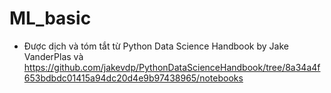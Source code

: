 # ML_basic

- Được dịch và tóm tắt từ Python Data Science Handbook by Jake VanderPlas và https://github.com/jakevdp/PythonDataScienceHandbook/tree/8a34a4f653bdbdc01415a94dc20d4e9b97438965/notebooks

